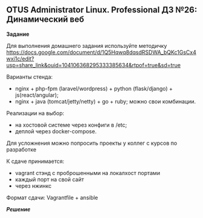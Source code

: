 ## OTUS Administrator Linux. Professional ДЗ №26: Динамический веб

**Задание**

Для выполнения домашнего задания используйте методичку
https://docs.google.com/document/d/1Q5Hqwq8dqsdRSDWA_bQKc1GsCx4wxi1c/edit?usp=share_link&ouid=104106368295333385634&rtpof=true&sd=true

Варианты стенда:

- nginx + php-fpm (laravel/wordpress) + python (flask/django) + js(react/angular);
- nginx + java (tomcat/jetty/netty) + go + ruby;
  можно свои комбинации.

Реализации на выбор:

- на хостовой системе через конфиги в /etc;
- деплой через docker-compose.

Для усложнения можно попросить проекты у коллег с курсов по разработке

К сдаче принимается:

- vagrant стэнд с проброшенными на локалхост портами
- каждый порт на свой сайт
- через нжинкс

Формат сдачи: Vagrantfile + ansible

**_Решение_**
